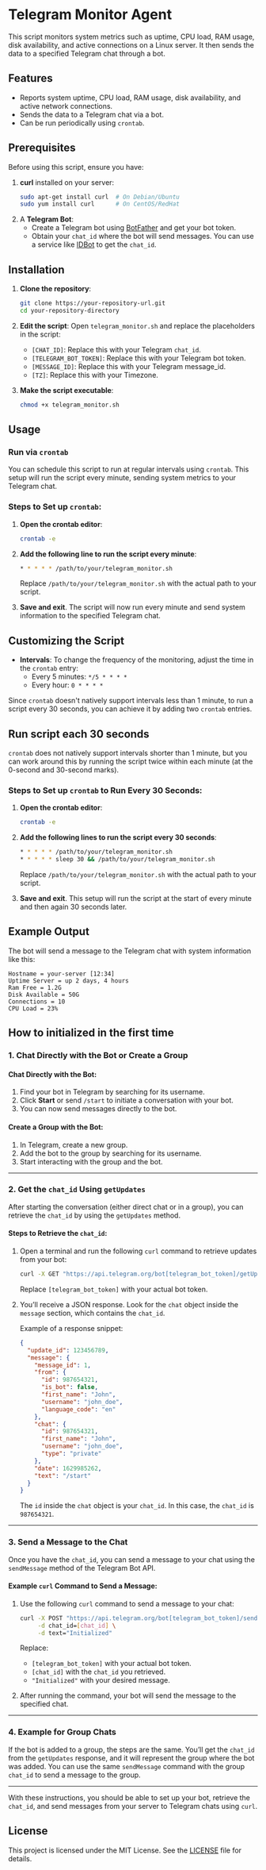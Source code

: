 # Telegram Monitor Agent

This script monitors system metrics such as uptime, CPU load, RAM usage, disk availability, and active connections on a Linux server. It then sends the data to a specified Telegram chat through a bot.

## Features
- Reports system uptime, CPU load, RAM usage, disk availability, and active network connections.
- Sends the data to a Telegram chat via a bot.
- Can be run periodically using `crontab`.

## Prerequisites

Before using this script, ensure you have:
1. **curl** installed on your server:
   ```bash
   sudo apt-get install curl  # On Debian/Ubuntu
   sudo yum install curl      # On CentOS/RedHat
   ```
2. A **Telegram Bot**:
    - Create a Telegram bot using [BotFather](https://core.telegram.org/bots#botfather) and get your bot token.
    - Obtain your `chat_id` where the bot will send messages. You can use a service like [IDBot](https://telegram.me/myidbot) to get the `chat_id`.

## Installation

1. **Clone the repository**:
   ```bash
   git clone https://your-repository-url.git
   cd your-repository-directory
   ```

2. **Edit the script**:
   Open `telegram_monitor.sh` and replace the placeholders in the script:
    - `[CHAT_ID]`: Replace this with your Telegram `chat_id`.
    - `[TELEGRAM_BOT_TOKEN]`: Replace this with your Telegram bot token.
    - `[MESSAGE_ID]`: Replace this with your Telegram message_id.
    - `[TZ]`: Replace this with your Timezone.

3. **Make the script executable**:
   ```bash
   chmod +x telegram_monitor.sh
   ```

## Usage

### Run via `crontab`
You can schedule this script to run at regular intervals using `crontab`. This setup will run the script every minute, sending system metrics to your Telegram chat.

### Steps to Set up `crontab`:

1. **Open the crontab editor**:
   ```bash
   crontab -e
   ```

2. **Add the following line to run the script every minute**:
   ```bash
   * * * * * /path/to/your/telegram_monitor.sh
   ```

   Replace `/path/to/your/telegram_monitor.sh` with the actual path to your script.

3. **Save and exit**. The script will now run every minute and send system information to the specified Telegram chat.

## Customizing the Script

- **Intervals**: To change the frequency of the monitoring, adjust the time in the `crontab` entry:
    - Every 5 minutes: `*/5 * * * *`
    - Every hour: `0 * * * *`

Since `crontab` doesn't natively support intervals less than 1 minute, to run a script every 30 seconds, you can achieve it by adding two `crontab` entries.

## Run script each 30 seconds

`crontab` does not natively support intervals shorter than 1 minute, but you can work around this by running the script twice within each minute (at the 0-second and 30-second marks).

### Steps to Set up `crontab` to Run Every 30 Seconds:

1. **Open the crontab editor**:
   ```bash
   crontab -e
   ```

2. **Add the following lines to run the script every 30 seconds**:
   ```bash
   * * * * * /path/to/your/telegram_monitor.sh
   * * * * * sleep 30 && /path/to/your/telegram_monitor.sh
   ```

   Replace `/path/to/your/telegram_monitor.sh` with the actual path to your script.

3. **Save and exit**. This setup will run the script at the start of every minute and then again 30 seconds later.

## Example Output

The bot will send a message to the Telegram chat with system information like this:
```
Hostname = your-server [12:34] 
Uptime Server = up 2 days, 4 hours 
Ram Free = 1.2G 
Disk Available = 50G 
Connections = 10 
CPU Load = 23%
```

## How to initialized in the first time

### 1. Chat Directly with the Bot or Create a Group

#### Chat Directly with the Bot:
1. Find your bot in Telegram by searching for its username.
2. Click **Start** or send `/start` to initiate a conversation with your bot.
3. You can now send messages directly to the bot.

#### Create a Group with the Bot:
1. In Telegram, create a new group.
2. Add the bot to the group by searching for its username.
3. Start interacting with the group and the bot.

---

### 2. Get the `chat_id` Using `getUpdates`

After starting the conversation (either direct chat or in a group), you can retrieve the `chat_id` by using the `getUpdates` method.

#### Steps to Retrieve the `chat_id`:

1. Open a terminal and run the following `curl` command to retrieve updates from your bot:

   ```bash
   curl -X GET "https://api.telegram.org/bot[telegram_bot_token]/getUpdates"
   ```

   Replace `[telegram_bot_token]` with your actual bot token.

2. You’ll receive a JSON response. Look for the `chat` object inside the `message` section, which contains the `chat_id`.

   Example of a response snippet:

   ```json
   {
     "update_id": 123456789,
     "message": {
       "message_id": 1,
       "from": {
         "id": 987654321,
         "is_bot": false,
         "first_name": "John",
         "username": "john_doe",
         "language_code": "en"
       },
       "chat": {
         "id": 987654321,
         "first_name": "John",
         "username": "john_doe",
         "type": "private"
       },
       "date": 1629985262,
       "text": "/start"
     }
   }
   ```

   The `id` inside the `chat` object is your `chat_id`. In this case, the `chat_id` is `987654321`.

---

### 3. Send a Message to the Chat

Once you have the `chat_id`, you can send a message to your chat using the `sendMessage` method of the Telegram Bot API.

#### Example `curl` Command to Send a Message:

1. Use the following `curl` command to send a message to your chat:

   ```bash
   curl -X POST "https://api.telegram.org/bot[telegram_bot_token]/sendMessage" \
        -d chat_id=[chat_id] \
        -d text="Initialized"
   ```

   Replace:
   - `[telegram_bot_token]` with your actual bot token.
   - `[chat_id]` with the `chat_id` you retrieved.
   - `"Initialized"` with your desired message.

2. After running the command, your bot will send the message to the specified chat.

---

### 4. Example for Group Chats

If the bot is added to a group, the steps are the same. You’ll get the `chat_id` from the `getUpdates` response, and it will represent the group where the bot was added. You can use the same `sendMessage` command with the group `chat_id` to send a message to the group.

---

With these instructions, you should be able to set up your bot, retrieve the `chat_id`, and send messages from your server to Telegram chats using `curl`.

## License

This project is licensed under the MIT License. See the [LICENSE](LICENSE) file for details.